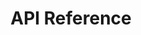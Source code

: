---
title: API Reference

includes:
  - teachergaming_desk
  - sdk_general
  - sdk_unitycsharp
  - sdk_http
  - oauth

search: true
---
